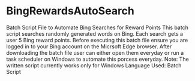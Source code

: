 # BingRewardsAutoSearch
Batch Script File to Automate Bing Searches for Reward Points
This batch script searches randomly generated words on Bing. Each search gets a user 5 Bing reward points. 
Before executing this batch file ensure you are logged in to your Bing account on the Micrsoft Edge browser.
After downloading the batch file user can either open them everyday or run a task scheduler on Windows to automate this porcess everyday.
Note: The written script currently works only for Windows
Language Used: Batch Script